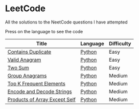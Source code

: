 # LeetCode

All the solutions to the NeetCode questions I have attempted

Press on the language to see the code

| Title | Language | Difficulty |
| ------ | ------ | ---------- |
| [Contains Duplicate](https://neetcode.io/problems/duplicate-integer/) | [Python](./Python%20Solutions/ContainsDuplicate.py) | Easy |
| [Valid Anagram](https://neetcode.io/problems/is-anagram/) | [Python](./Python%20Solutions/ValidAnagram.py) | Easy |
| [Two Sum](https://neetcode.io/problems/two-integer-sum/)| [Python](./Python%20Solutions/TwoSum.py) | Easy |
| [Group Anagrams](https://neetcode.io/problems/anagram-groups/)| [Python](./Python%20Solutions/GroupAnagrams.py) | Medium |
| [Top K Frequent Elements](https://neetcode.io/problems/top-k-elements-in-list/)| [Python](./Python%20Solutions/TopKFrequentElements.py) | Medium |
| [Encode and Decode Strings](https://neetcode.io/problems/string-encode-and-decode/)| [Python](./Python%20Solutions/EncodeAndDecodeStrings.py) | Medium |
| [Products of Array Except Self](https://neetcode.io/problems/products-of-array-discluding-self/)| [Python](./Python%20Solutions//ProductsofArrayExceptSelf.py) | Medium |